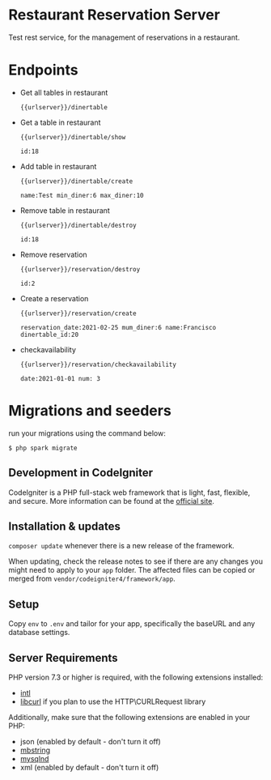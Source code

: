 # Restaurant Reservation Server

Test rest service, for the management of reservations in a restaurant.

# Endpoints

* Get all tables in restaurant

    `{{urlserver}}/dinertable`

* Get a table in restaurant
    
    `{{urlserver}}/dinertable/show`

    `id:18`

* Add table in restaurant

    `{{urlserver}}/dinertable/create`

    `
    name:Test
    min_diner:6
    max_diner:10
    `
* Remove table in restaurant

    `{{urlserver}}/dinertable/destroy`

    `id:18`

* Remove reservation

    `{{urlserver}}/reservation/destroy`

    `id:2`

* Create a reservation

    `{{urlserver}}/reservation/create`

    `
    reservation_date:2021-02-25
    mum_diner:6
    name:Francisco
    dinertable_id:20
    `

* checkavailability

    `{{urlserver}}/reservation/checkavailability`

    `
    date:2021-01-01
    num: 3
    `    

# Migrations and seeders

 run your migrations using the command below:
 
`$ php spark migrate`

## Development in CodeIgniter

CodeIgniter is a PHP full-stack web framework that is light, fast, flexible, and secure. 
More information can be found at the [official site](http://codeigniter.com).

## Installation & updates

`composer update` whenever there is a new release of the framework.

When updating, check the release notes to see if there are any changes you might need to apply
to your `app` folder. The affected files can be copied or merged from
`vendor/codeigniter4/framework/app`.

## Setup

Copy `env` to `.env` and tailor for your app, specifically the baseURL
and any database settings.

## Server Requirements

PHP version 7.3 or higher is required, with the following extensions installed:

- [intl](http://php.net/manual/en/intl.requirements.php)
- [libcurl](http://php.net/manual/en/curl.requirements.php) if you plan to use the HTTP\CURLRequest library

Additionally, make sure that the following extensions are enabled in your PHP:

- json (enabled by default - don't turn it off)
- [mbstring](http://php.net/manual/en/mbstring.installation.php)
- [mysqlnd](http://php.net/manual/en/mysqlnd.install.php)
- xml (enabled by default - don't turn it off)
